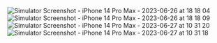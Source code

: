![Simulator Screenshot - iPhone 14 Pro Max - 2023-06-26 at 18 18 04](https://github.com/ShardulG52/React-Native/assets/135850887/98b763a4-7f4e-487e-b95f-3a7b779b4d00)
![Simulator Screenshot - iPhone 14 Pro Max - 2023-06-26 at 18 18 09](https://github.com/ShardulG52/React-Native/assets/135850887/be804c31-181e-4149-b3c9-c0361c13a2b9)
![Simulator Screenshot - iPhone 14 Pro Max - 2023-06-27 at 10 31 20](https://github.com/ShardulG52/React-Native/assets/135850887/15475ff1-664d-4ce1-996a-0150bfebaa76)
![Simulator Screenshot - iPhone 14 Pro Max - 2023-06-27 at 10 31 18](https://github.com/ShardulG52/React-Native/assets/135850887/3a657077-7a9d-4772-b849-a80f898661c8)

